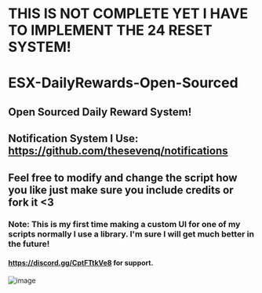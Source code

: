 #  THIS IS NOT COMPLETE YET I HAVE TO IMPLEMENT THE 24 RESET SYSTEM!
# ESX-DailyRewards-Open-Sourced
## Open Sourced Daily Reward System!

## Notification System I Use: https://github.com/thesevenq/notifications
## Feel free to modify and change the script how you like just make sure you include credits or fork it <3
### Note: This is my first time making a custom UI for one of my scripts normally I use a library. I'm sure I will get much better in the future!
#### https://discord.gg/CptFTtkVe8 for support.
![image](https://github.com/Codyshep/ESX-DailyRewards-Open-Sourced/assets/58715617/c750f958-6c03-4d80-94f8-9be380060e80)
